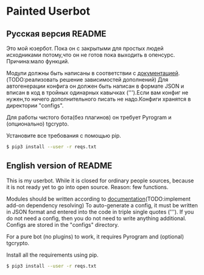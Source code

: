 # Painted Userbot
## Русская версия README
Это мой юзербот. Пока он с закрытыми для простых людей исходниками потому,что он не готов пока выходить в опенсурс. Причина:мало функций.

Модули должны быть написаны в соответствии с [документацией](https://docs.pyrogram.org/topics/smart-plugins?highlight=module#using-smart-plugins).(TODO:реализовать решение зависимостей дополнений)
Для автогенерации конфига он должен быть написан в формате JSON и вписан в код в тройных одинарных кавычках (''').Если вам конфиг не нужен,то ничего дополнительного писать не надо.Конфиги хранятся в директории "configs".

Для работы чистого бота(без плагинов) он требует Pyrogram и (опционально) tgcrypto.

Установите все требования с помощью pip.
```sh
$ pip3 install --user -r reqs.txt
```
## English version of README
This is my userbot. While it is closed for ordinary people sources, because it is not ready yet to go into open source. Reason: few functions.

Modules should be written according to [documentation](https://docs.pyrogram.org/topics/smart-plugins?highlight=module#using-smart-plugins)(TODO:implement add-on dependency resolving)
To auto-generate a config, it must be written in JSON format and entered into the code in triple single quotes ('''). If you do not need a config, then you do not need to write anything additional. Configs are stored in the "configs" directory.

For a pure bot (no plugins) to work, it requires Pyrogram and (optional) tgcrypto.

Install all the requirements using pip.
```sh
$ pip3 install --user -r reqs.txt
```
